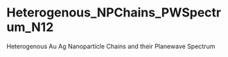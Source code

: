 # Heterogenous_NPChains_PWSpectrum_N12
Heterogenous Au Ag Nanoparticle Chains and their Planewave Spectrum

